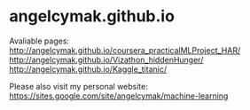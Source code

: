 # angelcymak.github.io

Avaliable pages:
http://angelcymak.github.io/coursera_practicalMLProject_HAR/
http://angelcymak.github.io/Vizathon_hiddenHunger/
http://angelcymak.github.io/Kaggle_titanic/


Please also visit my personal website:
https://sites.google.com/site/angelcymak/machine-learning
